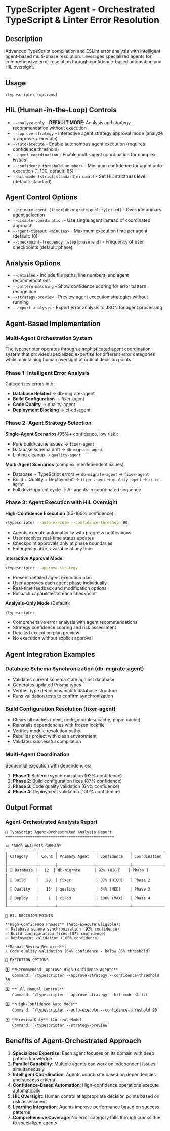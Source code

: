 # TypeScripter Agent - Orchestrated TypeScript & Linter Error Resolution

## Description
Advanced TypeScript compilation and ESLint error analysis with intelligent agent-based multi-phase resolution. Leverages specialized agents for comprehensive error resolution through confidence-based automation and HIL oversight.

## Usage
```
/typescripter [options]
```

## HIL (Human-in-the-Loop) Controls
- `--analyze-only` - **DEFAULT MODE**: Analysis and strategy recommendation without execution
- `--approve-strategy` - Interactive agent strategy approval mode (analyze + approve + execute)
- `--auto-execute` - Enable autonomous agent execution (requires confidence threshold)
- `--agent-coordination` - Enable multi-agent coordination for complex issues
- `--confidence-threshold <number>` - Minimum confidence for agent auto-execution (1-100, default: 85)
- `--hil-mode [strict|standard|minimal]` - Set HIL strictness level (default: standard)

## Agent Control Options
- `--primary-agent [fixer|db-migrate|quality|ci-cd]` - Override primary agent selection
- `--disable-coordination` - Use single agent instead of coordinated approach
- `--agent-timeout <minutes>` - Maximum execution time per agent (default: 10)
- `--checkpoint-frequency [step|phase|end]` - Frequency of user checkpoints (default: phase)

## Analysis Options  
- `--detailed` - Include file paths, line numbers, and agent recommendations
- `--pattern-matching` - Show confidence scoring for error pattern recognition
- `--strategy-preview` - Preview agent execution strategies without running
- `--export-analysis` - Export error analysis to JSON for agent processing

## Agent-Based Implementation

### Multi-Agent Orchestration System

The typescripter operates through a sophisticated agent coordination system that provides specialized expertise for different error categories while maintaining human oversight at critical decision points.

### Phase 1: Intelligent Error Analysis
Categorizes errors into:
- **Database Related** → db-migrate-agent
- **Build Configuration** → fixer-agent  
- **Code Quality** → quality-agent
- **Deployment Blocking** → ci-cd-agent

### Phase 2: Agent Strategy Selection

**Single-Agent Scenarios** (95%+ confidence, low risk):
- Pure build/cache issues → `fixer-agent`
- Database schema drift → `db-migrate-agent`
- Linting cleanup → `quality-agent`

**Multi-Agent Scenarios** (complex interdependent issues):
- Database + TypeScript errors → `db-migrate-agent` → `fixer-agent`
- Build + Quality + Deployment → `fixer-agent` → `quality-agent` → `ci-cd-agent`
- Full development cycle → All agents in coordinated sequence

### Phase 3: Agent Execution with HIL Oversight

**High-Confidence Execution** (85-100% confidence):
```bash
/typescripter --auto-execute --confidence-threshold 90
```
- Agents execute automatically with progress notifications
- User receives real-time status updates
- Checkpoint approvals only at phase boundaries
- Emergency abort available at any time

**Interactive Approval Mode**:
```bash
/typescripter --approve-strategy
```
- Present detailed agent execution plan
- User approves each agent phase individually
- Real-time feedback and modification options
- Rollback capabilities at each checkpoint

**Analysis-Only Mode** (Default):
```bash
/typescripter
```
- Comprehensive error analysis with agent recommendations
- Strategy confidence scoring and risk assessment
- Detailed execution plan preview
- No execution without explicit approval

## Agent Integration Examples

### Database Schema Synchronization (db-migrate-agent)
- Validates current schema state against database
- Generates updated Prisma types
- Verifies type definitions match database structure
- Runs validation tests to confirm synchronization

### Build Configuration Resolution (fixer-agent)
- Clears all caches (.next, node_modules/.cache, pnpm cache)
- Reinstalls dependencies with frozen lockfile
- Verifies module resolution paths
- Rebuilds project with clean environment
- Validates successful compilation

### Multi-Agent Coordination
Sequential execution with dependencies:
1. **Phase 1**: Schema synchronization (92% confidence)
2. **Phase 2**: Build configuration fixes (87% confidence)
3. **Phase 3**: Code quality validation (64% confidence)
4. **Phase 4**: Deployment validation (100% confidence)

## Output Format

### Agent-Orchestrated Analysis Report
```
🤖 TypeScript Agent-Orchestrated Analysis Report
================================================

📊 ERROR ANALYSIS SUMMARY
┌─────────────┬───────┬─────────────────┬──────────────┬─────────────────┐
│ Category    │ Count │ Primary Agent   │ Confidence   │ Coordination    │
├─────────────┼───────┼─────────────────┼──────────────┼─────────────────┤
│ 🗄️ Database │   12  │ db-migrate      │ 92% (HIGH)   │ Phase 1         │
│ 🔧 Build     │   28  │ fixer           │ 87% (HIGH)   │ Phase 2         │
│ 🎯 Quality   │   15  │ quality         │ 64% (MED)    │ Phase 3         │
│ 🚀 Deploy    │    1  │ ci-cd           │ 100% (MAX)   │ Phase 4         │
└─────────────┴───────┴─────────────────┴──────────────┴─────────────────┘

🎯 HIL DECISION POINTS

**High-Confidence Phases** (Auto-Execute Eligible):
✅ Database schema synchronization (92% confidence)
✅ Build configuration fixes (87% confidence)  
✅ Deployment validation (100% confidence)

**Manual Review Required**:
⚠️ Code quality validation (64% confidence - below 85% threshold)

🚀 EXECUTION OPTIONS

1️⃣ **Recommended: Approve High-Confidence Agents**
   Command: `/typescripter --approve-strategy --confidence-threshold 85`
   
2️⃣ **Full Manual Control**
   Command: `/typescripter --approve-strategy --hil-mode strict`
   
3️⃣ **High-Confidence Auto Mode**
   Command: `/typescripter --auto-execute --confidence-threshold 90`
   
4️⃣ **Preview Only** (Current Mode)
   Command: `/typescripter --strategy-preview`
```

## Benefits of Agent-Orchestrated Approach

1. **Specialized Expertise**: Each agent focuses on its domain with deep pattern knowledge
2. **Parallel Capability**: Multiple agents can work on independent issues simultaneously  
3. **Intelligent Coordination**: Agents coordinate based on dependencies and success criteria
4. **Confidence-Based Automation**: High-confidence operations execute automatically
5. **HIL Oversight**: Human control at appropriate decision points based on risk assessment
6. **Learning Integration**: Agents improve performance based on success patterns
7. **Comprehensive Coverage**: No error category falls through cracks due to specialized agents